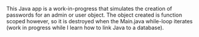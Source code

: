 This Java app is a work-in-progress that simulates the creation of passwords for an admin or user object. The object created is function scoped however, so it is destroyed when the Main.java while-loop iterates (work in progress while I learn how to link Java to a database).
